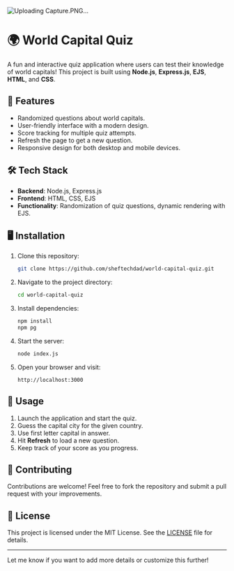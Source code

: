 ![Uploading Capture.PNG…]()




# 🌍 World Capital Quiz

A fun and interactive quiz application where users can test their knowledge of world capitals! This project is built using **Node.js**, **Express.js**, **EJS**, **HTML**, and **CSS**.

## 🚀 Features

- Randomized questions about world capitals.
- User-friendly interface with a modern design.
- Score tracking for multiple quiz attempts.
- Refresh the page to get a new question.
- Responsive design for both desktop and mobile devices.

## 🛠️ Tech Stack

- **Backend**: Node.js, Express.js
- **Frontend**: HTML, CSS, EJS
- **Functionality**: Randomization of quiz questions, dynamic rendering with EJS.

## 🖥️ Installation

1. Clone this repository:
   ```bash
   git clone https://github.com/sheftechdad/world-capital-quiz.git
   ```
2. Navigate to the project directory:
   ```bash
   cd world-capital-quiz
   ```
3. Install dependencies:
   ```bash
   npm install
   npm pg
   ```
4. Start the server:
   ```bash
   node index.js
   ```
5. Open your browser and visit:
   ```
   http://localhost:3000
   ```

## 📝 Usage

1. Launch the application and start the quiz.
2. Guess the capital city for the given country.
3. Use first letter capital in answer.
4. Hit **Refresh** to load a new question.
5. Keep track of your score as you progress.

## 🤝 Contributing

Contributions are welcome! Feel free to fork the repository and submit a pull request with your improvements.

## 📜 License

This project is licensed under the MIT License. See the [LICENSE](LICENSE) file for details.

---

Let me know if you want to add more details or customize this further!
